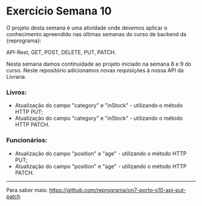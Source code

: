 # Exercício Semana 10

O projeto desta semana é uma atividade onde devemos aplicar o conhecimento apreendido nas últimas semanas do curso de backend da {reprograma}:

API-Rest, GET, POST, DELETE, PUT, PATCH.

Nesta semana damos continuidade ao projeto iniciado na semana 8 e 9 do curso. Neste repositório adicionamos novas requisições à nossa API da Livraria. 

### Livros:

* Atualização do campo "category" e "inStock" - utilizando o método HTTP PUT;
* Atualização do campo "category" e "inStock" - utilizando o método HTTP PATCH.

### Funcionários:

* Atualização do campo "position" e "age" - utilizando o método HTTP PUT;
* Atualização do campo "position" e "age" - utilizando o método HTTP PATCH.

----
Para saber mais: https://github.com/reprograma/on7-porto-s10-api-put-patch